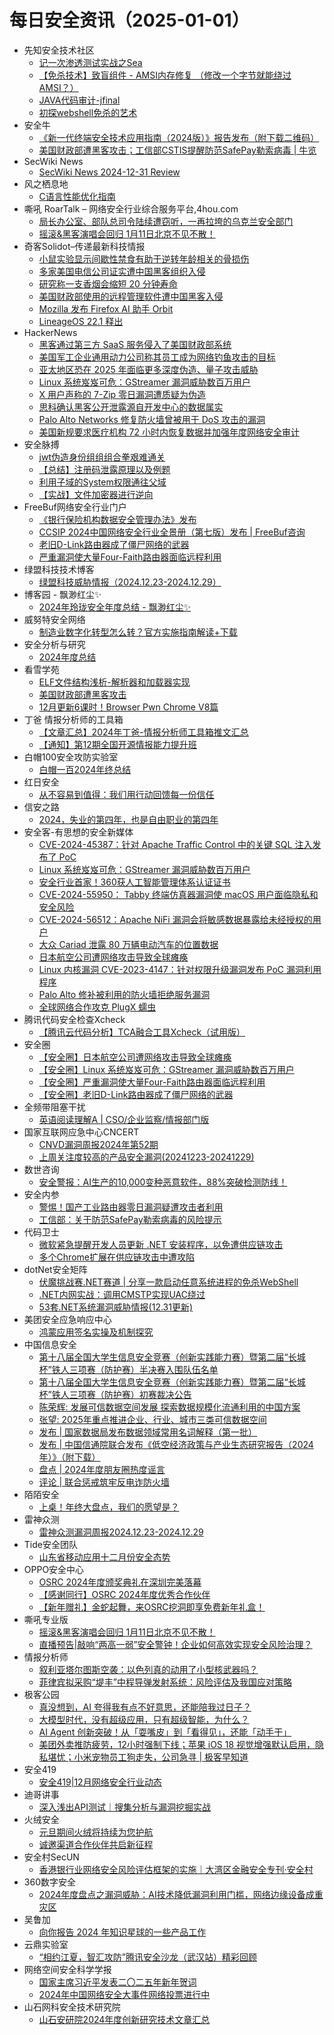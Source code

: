 # 每日安全资讯（2025-01-01）

- 先知安全技术社区
  - [记一次渗透测试实战之Sea](https://xz.aliyun.com/t/16972)
  - [【免杀技术】致盲组件 - AMSI内存修复 （修改一个字节就能绕过AMSI？）](https://xz.aliyun.com/t/16971)
  - [JAVA代码审计-jfinal](https://xz.aliyun.com/t/16969)
  - [初探webshell免杀的艺术](https://xz.aliyun.com/t/16968)
- 安全牛
  - [《新一代终端安全技术应用指南（2024版）》报告发布（附下载二维码）](https://www.aqniu.com/homenews/107777.html)
  - [美国财政部遭黑客攻击；工信部CSTIS提醒防范SafePay勒索病毒 | 牛览](https://www.aqniu.com/homenews/107776.html)
- SecWiki News
  - [SecWiki News 2024-12-31 Review](http://www.sec-wiki.com/?2024-12-31)
- 风之栖息地
  - [C语言性能优化指南](https://hurricane618.me/2024/12/31/C-language-performance-optimization-guide/)
- 嘶吼 RoarTalk – 网络安全行业综合服务平台,4hou.com
  - [局长办公室、部队总司令陆续遭窃听，一再拉垮的乌克兰安全部门](https://www.4hou.com/posts/RXM0)
  - [摇滚&amp;黑客演唱会回归 1月11日北京不见不散！](https://www.4hou.com/posts/gyXj)
- 奇客Solidot–传递最新科技情报
  - [小鼠实验显示间歇性禁食有助于逆转年龄相关的骨损伤](https://www.solidot.org/story?sid=80200)
  - [多家美国电信公司证实遭中国黑客组织入侵](https://www.solidot.org/story?sid=80199)
  - [研究称一支香烟会缩短 20 分钟寿命](https://www.solidot.org/story?sid=80198)
  - [美国财政部使用的远程管理软件遭中国黑客入侵](https://www.solidot.org/story?sid=80197)
  - [Mozilla 发布 Firefox AI 助手 Orbit](https://www.solidot.org/story?sid=80196)
  - [LineageOS 22.1 释出](https://www.solidot.org/story?sid=80195)
- HackerNews
  - [黑客通过第三方 SaaS 服务侵入了美国财政部系统](https://hackernews.cc/archives/56617)
  - [美国军工企业通用动力公司称其员工成为网络钓鱼攻击的目标](https://hackernews.cc/archives/56614)
  - [亚太地区恐在 2025 年面临更多深度伪造、量子攻击威胁](https://hackernews.cc/archives/56611)
  - [Linux 系统岌岌可危：GStreamer 漏洞威胁数百万用户](https://hackernews.cc/archives/56609)
  - [X 用户声称的 7-Zip 零日漏洞遭质疑为伪造](https://hackernews.cc/archives/56605)
  - [思科确认黑客公开泄露源自开发中心的数据属实](https://hackernews.cc/archives/56603)
  - [Palo Alto Networks 修复防火墙曾被用于 DoS 攻击的漏洞](https://hackernews.cc/archives/56596)
  - [美国新规要求医疗机构 72 小时内恢复数据并加强年度网络安全审计](https://hackernews.cc/archives/56593)
- 安全脉搏
  - [jwt伪造身份组组组合拳艰难通关](https://www.secpulse.com/archives/205302.html)
  - [【总结】注册码泄露原理以及例题](https://www.secpulse.com/archives/205305.html)
  - [利用子域的System权限通往父域](https://www.secpulse.com/archives/205369.html)
  - [【实战】文件加密器进行逆向](https://www.secpulse.com/archives/205293.html)
- FreeBuf网络安全行业门户
  - [《银行保险机构数据安全管理办法》发布](https://www.freebuf.com/news/418867.html)
  - [CCSIP 2024中国网络安全行业全景册（第七版）发布 | FreeBuf咨询](https://www.freebuf.com/consult/418865.html)
  - [老旧D-Link路由器成了僵尸网络的武器](https://www.freebuf.com/news/418839.html)
  - [严重漏洞使大量Four-Faith路由器面临远程利用](https://www.freebuf.com/news/418819.html)
- 绿盟科技技术博客
  - [绿盟科技威胁情报（2024.12.23-2024.12.29）](https://blog.nsfocus.net/2024122320241229/)
- 博客园 - 飘渺红尘✨
  - [2024年玲珑安全年度总结 - 飘渺红尘✨](https://www.cnblogs.com/piaomiaohongchen/p/18639597)
- 威努特安全网络
  - [制造业数字化转型怎么转？官方实施指南解读+下载](https://mp.weixin.qq.com/s?__biz=MzAwNTgyODU3NQ==&mid=2651130085&idx=1&sn=f129f3cdca9fca1442110124f2635eda&chksm=80e71255b7909b4381536ccc2d41ec8a52a7eef114b69490956d030e100595bee4c90b622004&scene=58&subscene=0#rd)
- 安全分析与研究
  - [2024年度总结](https://mp.weixin.qq.com/s?__biz=MzA4ODEyODA3MQ==&mid=2247489797&idx=1&sn=fe4aa53b28758f0c9874b7217aa73f4b&chksm=902fb62da7583f3b8089bff9909f1fa73d505c2e15d6c689f6076666dfacfc6425e016516135&scene=58&subscene=0#rd)
- 看雪学苑
  - [ELF文件结构浅析-解析器和加载器实现](https://mp.weixin.qq.com/s?__biz=MjM5NTc2MDYxMw==&mid=2458587912&idx=1&sn=4ad15eeb82b8a9aa74549d38c434f8bc&chksm=b18c238286fbaa946e5eb7029be4c82277cba5b76f615a477adb6facc0f2e2e5102db924d3d4&scene=58&subscene=0#rd)
  - [美国财政部遭黑客攻击](https://mp.weixin.qq.com/s?__biz=MjM5NTc2MDYxMw==&mid=2458587912&idx=2&sn=3b880bdfa5ae781e478b59817675ce30&chksm=b18c238286fbaa94e5a296670188ece6b7b9e375b0932f554cfdf9621c6206f84cda7509f715&scene=58&subscene=0#rd)
  - [12月更新6课时！Browser Pwn Chrome V8篇](https://mp.weixin.qq.com/s?__biz=MjM5NTc2MDYxMw==&mid=2458587912&idx=3&sn=90aaf11ffe27bc6d289b28be99baccbf&chksm=b18c238286fbaa94319004f09ba4a88d08a844b32962a25e4f3f8cda0c602b8cbab575c6e202&scene=58&subscene=0#rd)
- 丁爸 情报分析师的工具箱
  - [【文章汇总】2024年丁爸-情报分析师工具箱推文汇总](https://mp.weixin.qq.com/s?__biz=MzI2MTE0NTE3Mw==&mid=2651148351&idx=1&sn=0a17a312411a08bbed5874c176800481&chksm=f1af2705c6d8ae13219cef5840bace4f7c124d9ddc6167951b38258a6ce11be64816338cafe8&scene=58&subscene=0#rd)
  - [【通知】第12期全国开源情报能力提升班](https://mp.weixin.qq.com/s?__biz=MzI2MTE0NTE3Mw==&mid=2651148351&idx=2&sn=cbb46a0633674abb21eaeecbfabeb55b&chksm=f1af2705c6d8ae133f17cb70a09462442736812552235cbe059aa10c7060874657371d1bf9d0&scene=58&subscene=0#rd)
- 白帽100安全攻防实验室
  - [白帽一百2024年终总结](https://mp.weixin.qq.com/s?__biz=MzIxMDYyNTk3Nw==&mid=2247515145&idx=1&sn=5f4067dfd182166b027493a750adb031&chksm=976348dfa014c1c93ff7b3fdb66001b3f5b11ad380ef005c1f0e3d0eac076eaf579629bc0276&scene=58&subscene=0#rd)
- 红日安全
  - [从不容易到值得：我们用行动回馈每一份信任](https://mp.weixin.qq.com/s?__biz=MzI4NjEyMDk0MA==&mid=2649851752&idx=1&sn=a578771c1e9fd9fa6f31aa39b03ac025&chksm=f3e4e9ebc49360fd640549886dd490ebb2739e18222577f00dbdce2fe180224931bb4f0a2292&scene=58&subscene=0#rd)
- 信安之路
  - [2024，失业的第四年，也是自由职业的第四年](https://mp.weixin.qq.com/s?__biz=MzI5MDQ2NjExOQ==&mid=2247499717&idx=1&sn=789734f91f85e5f24e42ed77a7b7bf78&chksm=ec1dcfeddb6a46fba6dbcbad75c1fb032e7eca774c70dc0a7a5c038f619a0e072628bfb396c4&scene=58&subscene=0#rd)
- 安全客-有思想的安全新媒体
  - [CVE-2024-45387：针对 Apache Traffic Control 中的关键 SQL 注入发布了 PoC](https://www.anquanke.com/post/id/303152)
  - [Linux 系统岌岌可危：GStreamer 漏洞威胁数百万用户](https://www.anquanke.com/post/id/303158)
  - [安全行业首家！360获人工智能管理体系认证证书](https://www.anquanke.com/post/id/303163)
  - [CVE-2024-55950： Tabby 终端仿真器漏洞使 macOS 用户面临隐私和安全风险](https://www.anquanke.com/post/id/303155)
  - [CVE-2024-56512：Apache NiFi 漏洞会将敏感数据暴露给未经授权的用户](https://www.anquanke.com/post/id/303149)
  - [大众 Cariad 泄露 80 万辆电动汽车的位置数据](https://www.anquanke.com/post/id/303140)
  - [日本航空公司遭网络攻击导致全球瘫痪](https://www.anquanke.com/post/id/303137)
  - [Linux 内核漏洞 CVE-2023-4147：针对权限升级漏洞发布 PoC 漏洞利用程序](https://www.anquanke.com/post/id/303146)
  - [Palo Alto 修补被利用的防火墙拒绝服务漏洞](https://www.anquanke.com/post/id/303131)
  - [全球网络合作攻克 PlugX 蠕虫](https://www.anquanke.com/post/id/303143)
- 腾讯代码安全检查Xcheck
  - [【腾讯云代码分析】TCA融合工具Xcheck（试用版）](https://mp.weixin.qq.com/s?__biz=Mzg2ODQ3ODE1NA==&mid=2247486404&idx=1&sn=c5dbb0295f59014dd2229566a8670655&chksm=ceaaf661f9dd7f779b7e6afdb7cba2382ff2e4eaa5178a3e7b7d47eb96b9b70e39a16cbfec65&scene=58&subscene=0#rd)
- 安全圈
  - [【安全圈】日本航空公司遭网络攻击导致全球瘫痪](https://mp.weixin.qq.com/s?__biz=MzIzMzE4NDU1OQ==&mid=2652067033&idx=1&sn=3ae632fb4839dc14720917aa26fe469c&chksm=f36e7899c419f18f4fc46b16a099e477690e78f7514891667e98bdf8603283e23ca3ad419e9f&scene=58&subscene=0#rd)
  - [【安全圈】Linux 系统岌岌可危：GStreamer 漏洞威胁数百万用户](https://mp.weixin.qq.com/s?__biz=MzIzMzE4NDU1OQ==&mid=2652067033&idx=2&sn=6bf70d067d0bebdf78e4045b13df4439&chksm=f36e7899c419f18fa333cb25b0da58cc1c4c85067efbaaa4f07d75759489fcedb137e123cdf0&scene=58&subscene=0#rd)
  - [【安全圈】严重漏洞使大量Four-Faith路由器面临远程利用](https://mp.weixin.qq.com/s?__biz=MzIzMzE4NDU1OQ==&mid=2652067033&idx=3&sn=852cf568ead351f59557241b2af12032&chksm=f36e7899c419f18fe3bec1754f0338d4e7f54e0bd2217e301fcc3d9583f573cde7d2e9869224&scene=58&subscene=0#rd)
  - [【安全圈】老旧D-Link路由器成了僵尸网络的武器](https://mp.weixin.qq.com/s?__biz=MzIzMzE4NDU1OQ==&mid=2652067033&idx=4&sn=02e788cd1d37c6ecc9e6e4b8820b6a00&chksm=f36e7899c419f18fdf86690aea168d3416d5902ba032120157f33266ce2108231ee38dd3c10d&scene=58&subscene=0#rd)
- 全频带阻塞干扰
  - [英语阅读理解A | CSO/企业监察/情报部门版](https://mp.weixin.qq.com/s?__biz=MzIzMzE2OTQyNA==&mid=2648958378&idx=1&sn=796eed721044e3b807a8a8dbe6872510&chksm=f09ef2d5c7e97bc3f8a6f6641761e7edc9f02aeb9e5d95b35783b5f31c09be03e1d31da67cc6&scene=58&subscene=0#rd)
- 国家互联网应急中心CNCERT
  - [CNVD漏洞周报2024年第52期](https://mp.weixin.qq.com/s?__biz=MzIwNDk0MDgxMw==&mid=2247499560&idx=1&sn=61decaa2b4ce8bc86d2180e0b3cd0b78&chksm=973acc4aa04d455c31f20b3875086896489dfa9b69dfc9a3306352dfbc4e081810307c18b1fe&scene=58&subscene=0#rd)
  - [上周关注度较高的产品安全漏洞(20241223-20241229)](https://mp.weixin.qq.com/s?__biz=MzIwNDk0MDgxMw==&mid=2247499560&idx=2&sn=7b4058c8e11cfa595e24c0fce3754f55&chksm=973acc4aa04d455c2bc44c4ed03826287f76bc06ec3439b71546dcb149aa74673db82ec26b10&scene=58&subscene=0#rd)
- 数世咨询
  - [安全警报：AI生产的10,000变种恶意软件，88%突破检测防线！](https://mp.weixin.qq.com/s?__biz=MzkxNzA3MTgyNg==&mid=2247532588&idx=1&sn=ec4889466e1341419d48eaf8653c8282&chksm=c1443291f633bb8760fa0f991dc50ca5cf5fecf55b10def52bf0391a203e9776189efcd5b562&scene=58&subscene=0#rd)
- 安全内参
  - [警惕！国产工业路由器零日漏洞疑遭攻击者利用](https://mp.weixin.qq.com/s?__biz=MzI4NDY2MDMwMw==&mid=2247513393&idx=1&sn=1a9e508382839d999a5a0058560e6b35&chksm=ebfaf211dc8d7b07015600b9003f5f1acfbccf930b0eed3ad0bd3be2567b0cec0ece7a558d6e&scene=58&subscene=0#rd)
  - [工信部：关于防范SafePay勒索病毒的风险提示](https://mp.weixin.qq.com/s?__biz=MzI4NDY2MDMwMw==&mid=2247513393&idx=2&sn=e05b5393422e6a439d4f1c16bb878b2e&chksm=ebfaf211dc8d7b073fe23c80121d4d4b62820898cfbcb294b8b2c0a02e52e63b5da3c7fdfedf&scene=58&subscene=0#rd)
- 代码卫士
  - [微软紧急提醒开发人员更新 .NET 安装程序，以免遭供应链攻击](https://mp.weixin.qq.com/s?__biz=MzI2NTg4OTc5Nw==&mid=2247521944&idx=1&sn=357a81205db555dba57e13b2d91e4d0c&chksm=ea94a7f2dde32ee4c25b846dc99fb509d59a8c9a655103a193cedc678a0f89f3ca412757accf&scene=58&subscene=0#rd)
  - [多个Chrome扩展在供应链攻击中遭攻陷](https://mp.weixin.qq.com/s?__biz=MzI2NTg4OTc5Nw==&mid=2247521944&idx=2&sn=8d1b7899e6da840d037a71c74451e5c2&chksm=ea94a7f2dde32ee47681b3338b436c10dd41fd616efaf27c4fb436972b39445667b27089c0d9&scene=58&subscene=0#rd)
- dotNet安全矩阵
  - [伏魔挑战赛.NET赛道 | 分享一款启动任意系统进程的免杀WebShell](https://mp.weixin.qq.com/s?__biz=MzUyOTc3NTQ5MA==&mid=2247497847&idx=1&sn=525f9185fe0df4de97e4fb70a88b58d1&chksm=fa59569acd2edf8ccb74d4638bd9a272696063763fcd9ec87fbb8fff7c18d06afe5156ed5751&scene=58&subscene=0#rd)
  - [.NET内网实战：调用CMSTP实现UAC绕过](https://mp.weixin.qq.com/s?__biz=MzUyOTc3NTQ5MA==&mid=2247497847&idx=2&sn=e89506db22d9f02dea0810b59327e0b0&chksm=fa59569acd2edf8c1695b78121c64eb78659cd015c5853bc4cbb019645bf5e0ecff9f2fcf7a3&scene=58&subscene=0#rd)
  - [53套.NET系统漏洞威胁情报(12.31更新)](https://mp.weixin.qq.com/s?__biz=MzUyOTc3NTQ5MA==&mid=2247497847&idx=3&sn=8278fcaa911c46e45152af778abaf748&chksm=fa59569acd2edf8c9b018aa93f5ba606327376fbcde94105e68d18782a830e0cc825ccc05bbe&scene=58&subscene=0#rd)
- 美团安全应急响应中心
  - [鸿蒙应用签名实操及机制探究](https://mp.weixin.qq.com/s?__biz=MzI5MDc4MTM3Mg==&mid=2247493695&idx=1&sn=89a37bdee61841877d1acf28b8a68cbf&chksm=ec1809ecdb6f80faccbf32d3be7076832bfb6b0d443881e05d93cac96cecaad3952bdf8fba50&scene=58&subscene=0#rd)
- 中国信息安全
  - [第十八届全国大学生信息安全竞赛（创新实践能力赛）暨第二届“长城杯”铁人三项赛（防护赛）半决赛入围队伍名单](https://mp.weixin.qq.com/s?__biz=MzA5MzE5MDAzOA==&mid=2664233648&idx=1&sn=6e497bbd058a05a83bbbc28089878e77&chksm=8b59f849bc2e715f687a02ca2ee353985a225674555b64c06411a280539f1a0f5a067f98849f&scene=58&subscene=0#rd)
  - [第十八届全国大学生信息安全竞赛（创新实践能力赛）暨第二届“长城杯”铁人三项赛（防护赛）初赛裁决公告](https://mp.weixin.qq.com/s?__biz=MzA5MzE5MDAzOA==&mid=2664233648&idx=2&sn=3d6c4d7f873db387db10f104dd114377&chksm=8b59f849bc2e715f56b4cdf3c0dc0335101d96b91f1124e12b584cfe4c0d6a2c77ae852ebcb3&scene=58&subscene=0#rd)
  - [陈荣辉: 发展可信数据空间发展 探索数据规模化流通利用的中国方案](https://mp.weixin.qq.com/s?__biz=MzA5MzE5MDAzOA==&mid=2664233648&idx=3&sn=777c0659263047aa23306550e182343f&chksm=8b59f849bc2e715f1e1c77f2008292038f4959d1cdaf741095f50a1852b978dedb2cf7184db6&scene=58&subscene=0#rd)
  - [张望: 2025年重点推进企业、行业、城市三类可信数据空间](https://mp.weixin.qq.com/s?__biz=MzA5MzE5MDAzOA==&mid=2664233648&idx=4&sn=51134502f0e897b0542ef63d4ba7075c&chksm=8b59f849bc2e715fd582814b8b0f68d5857f6e65e0cc0bfc15453c9186f30a7844448bcf3863&scene=58&subscene=0#rd)
  - [发布 | 国家数据局发布数据领域常用名词解释（第一批）](https://mp.weixin.qq.com/s?__biz=MzA5MzE5MDAzOA==&mid=2664233648&idx=5&sn=3cd8ff1834e1179eed81f364aaf9a714&chksm=8b59f849bc2e715f3a18b5af2eab2b14e7b49305fe0eb28953ab8fd4f4cd920d73f989056adb&scene=58&subscene=0#rd)
  - [发布 | 中国信通院联合发布《低空经济政策与产业生态研究报告（2024年）》（附下载）](https://mp.weixin.qq.com/s?__biz=MzA5MzE5MDAzOA==&mid=2664233648&idx=6&sn=700c7112b49a6f8eb1db6f15a09c5672&chksm=8b59f849bc2e715f0eadc2d06bb2a417497e17b812ea20edbd3759899ea08817ec78ad812755&scene=58&subscene=0#rd)
  - [盘点 | 2024年度朋友圈热度谣言](https://mp.weixin.qq.com/s?__biz=MzA5MzE5MDAzOA==&mid=2664233648&idx=7&sn=592cb3b224f861b5d4b63f4c57928fe3&chksm=8b59f849bc2e715f405b807566a45c976f0b328435111e97bd07b63a4fe9e1190ca24a5121d7&scene=58&subscene=0#rd)
  - [评论 | 联合惩戒筑牢反电诈防火墙](https://mp.weixin.qq.com/s?__biz=MzA5MzE5MDAzOA==&mid=2664233648&idx=8&sn=d3e4d0ea3716294beb316ccbdebe1d68&chksm=8b59f849bc2e715f23100393d99b5b6c3f06073600f64b4fe676e3093710de81556aceb3eeb1&scene=58&subscene=0#rd)
- 陌陌安全
  - [上桌！年终大盘点，我们的愿望是？](https://mp.weixin.qq.com/s?__biz=MzI2OTYzOTQzNw==&mid=2247488679&idx=1&sn=9046fee1d574daaec4a5bdbf72330c05&chksm=eadc1ec5ddab97d39d1958acad316b5356c96e7171bd2c1adfcf9f8e9e44079e43f3d7ea4391&scene=58&subscene=0#rd)
- 雷神众测
  - [雷神众测漏洞周报2024.12.23-2024.12.29](https://mp.weixin.qq.com/s?__biz=MzI0NzEwOTM0MA==&mid=2652503248&idx=1&sn=2f516189c6b2daf10372243ffba51d08&chksm=f2585f63c52fd675454b2fb328308122b6daa75e9bd6e1ea331fe21cf1cf6132ab1ad4165612&scene=58&subscene=0#rd)
- Tide安全团队
  - [山东省移动应用十二月份安全态势](https://mp.weixin.qq.com/s?__biz=Mzg2NTA4OTI5NA==&mid=2247517752&idx=1&sn=c2bcb97de81289f3cda2870336ae154a&chksm=ce5da459f92a2d4faef19f3466718d0b1f4b1fe07e08402dc611d854f9853ed6ec6738042951&scene=58&subscene=0#rd)
- OPPO安全中心
  - [OSRC 2024年度颁奖典礼在深圳完美落幕](https://mp.weixin.qq.com/s?__biz=MzUyNzc4Mzk3MQ==&mid=2247494127&idx=1&sn=66b3069772e4469f6d59fe463049c089&chksm=fa78e8a3cd0f61b50cb044338402ca7573fa1e28324dc3d3b6c9934df7f9025a7810b818e69f&scene=58&subscene=0#rd)
  - [【感谢同行】OSRC 2024年度优秀合作伙伴](https://mp.weixin.qq.com/s?__biz=MzUyNzc4Mzk3MQ==&mid=2247494127&idx=2&sn=0f15b6b6c276a92b3b73312bb60c784d&chksm=fa78e8a3cd0f61b5226cd17c06c0bed1486608b4997a77573302e2b6b5a43f9d5ed7e4dfcfad&scene=58&subscene=0#rd)
  - [【新年赠礼】金蛇起舞，来OSRC挖洞即享免费新年礼盒！](https://mp.weixin.qq.com/s?__biz=MzUyNzc4Mzk3MQ==&mid=2247494127&idx=3&sn=4ef9ee9872e8f72ff5d9a999802f56b1&chksm=fa78e8a3cd0f61b53c0d04eda5d5b1a5268a710b4bf4e5415010a09a5f1bbd2c0f4bdffbad8e&scene=58&subscene=0#rd)
- 嘶吼专业版
  - [摇滚&黑客演唱会回归 1月11日北京不见不散！](https://mp.weixin.qq.com/s?__biz=MzI0MDY1MDU4MQ==&mid=2247580546&idx=1&sn=2778511a2b0e3ec2432608e08324d0f9&chksm=e9146bb8de63e2ae8c726c55fb057ac13247fe4c8aa15103a327197b55dc94015123f86e39e9&scene=58&subscene=0#rd)
  - [直播预告|敲响“两高一弱”安全警钟！企业如何高效实现安全风险治理？](https://mp.weixin.qq.com/s?__biz=MzI0MDY1MDU4MQ==&mid=2247580546&idx=2&sn=f0447e115a7dd675daaacfd37a968e3c&chksm=e9146bb8de63e2ae4bf3012f4fe5581c2129f946fbcb70be8edc3e029bb663a046820d29fb9a&scene=58&subscene=0#rd)
- 情报分析师
  - [叙利亚塔尔图斯空袭：以色列真的动用了小型核武器吗？](https://mp.weixin.qq.com/s?__biz=MzA3Mjc1MTkwOA==&mid=2650558581&idx=1&sn=d7ddd8064b9ebfa9d050b4c0e4744ca0&chksm=87117e3eb066f7280869bb2aff769b5ccb6f8017c235af7bfc1d0c7253dc32b296b9b877a4e7&scene=58&subscene=0#rd)
  - [菲律宾拟采购“堤丰”中程导弹发射系统：风险评估及我国应对策略](https://mp.weixin.qq.com/s?__biz=MzA3Mjc1MTkwOA==&mid=2650558581&idx=2&sn=b77cf79853541ba919a0075ae16e925c&chksm=87117e3eb066f72873799a61ce3536efd4d0a6eba9243f75a22b62d73d47b04452545e7fab2d&scene=58&subscene=0#rd)
- 极客公园
  - [真没想到，AI 夸得我有点不好意思，还能陪我过日子？](https://mp.weixin.qq.com/s?__biz=MTMwNDMwODQ0MQ==&mid=2653071378&idx=1&sn=90c839f71522ffcbf9b9d724c76029c2&chksm=7e57d5a449205cb2b19095afcee70a608245363db7e14a69fe0c1a3f8a5c3be4860cc903a63c&scene=58&subscene=0#rd)
  - [大模型时代，没有超级应用，只有超级智能，为什么？](https://mp.weixin.qq.com/s?__biz=MTMwNDMwODQ0MQ==&mid=2653071342&idx=1&sn=0961730bbc3b62d345a2cf16b47f9ca8&chksm=7e57da584920534e1f13eecfe56d26ae46425b693502220664aa52341f4f38635d471c26fbf0&scene=58&subscene=0#rd)
  - [AI Agent 创新突破！从「耍嘴皮」到「看得见」，还能「动手干」](https://mp.weixin.qq.com/s?__biz=MTMwNDMwODQ0MQ==&mid=2653071342&idx=2&sn=555cdfc3878aa35bba14c26aaabe385b&chksm=7e57da584920534e05f9943375b3c08a6b2fa76a116160049263fbc7aa7a68f24fd16929dba0&scene=58&subscene=0#rd)
  - [美团外卖推防疲劳，12小时强制下线；苹果 iOS 18 视觉增强默认启用，隐私堪忧；小米宠物员工狗走失，公司急寻 | 极客早知道](https://mp.weixin.qq.com/s?__biz=MTMwNDMwODQ0MQ==&mid=2653071245&idx=1&sn=d52907f806bc8ebad9e7fbfce60343ab&chksm=7e57da3b4920532de409109d1f46ff847910d986b73a3d1b5d01b1623c92518154286708b542&scene=58&subscene=0#rd)
- 安全419
  - [安全419|12月网络安全行业动态](https://mp.weixin.qq.com/s?__biz=MzUyMDQ4OTkyMg==&mid=2247546297&idx=1&sn=df3420746721be3a7407e5abefff061b&chksm=f9ebeb14ce9c6202afd8573730038ecc0ae3d2ab724a212d3884afbfbfca4f4167ae7db97f69&scene=58&subscene=0#rd)
- 迪哥讲事
  - [深入浅出API测试｜搜集分析与漏洞挖掘实战](https://mp.weixin.qq.com/s?__biz=MzIzMTIzNTM0MA==&mid=2247496715&idx=1&sn=5df17524d1be3680c48f6168438b7a70&chksm=e8a5fe68dfd2777ebfb44758782386a044345b891f4edad609c5d5857be1039fbf1f5eb89bd3&scene=58&subscene=0#rd)
- 火绒安全
  - [元旦期间火绒将持续为您护航](https://mp.weixin.qq.com/s?__biz=MzI3NjYzMDM1Mg==&mid=2247521287&idx=1&sn=091685dfcc504877ab84beffa317a9a4&chksm=eb704a38dc07c32e2336ce377f30d3c7ddc56be23288980682b1185a7ea7ccf002a76ff02ded&scene=58&subscene=0#rd)
  - [诚邀渠道合作伙伴共启新征程](https://mp.weixin.qq.com/s?__biz=MzI3NjYzMDM1Mg==&mid=2247521287&idx=2&sn=a5d58c80f800ac166d756fe9398e774f&chksm=eb704a38dc07c32e8f8e6c45ec8b07c8e4903be6e8375bae26d9d9f48b0a08634e2f9379ed77&scene=58&subscene=0#rd)
- 安全村SecUN
  - [香港银行业网络安全风险评估框架的实施｜大湾区金融安全专刊·安全村](https://mp.weixin.qq.com/s?__biz=MzkyODM5NzQwNQ==&mid=2247496378&idx=1&sn=4bd4f01f1255b1187f89c47fc277b37f&chksm=c21bd388f56c5a9e4c8fd77aa9ef4b28b6f53e7597fef8c84164a61c0659199d6f6370c4ddab&scene=58&subscene=0#rd)
- 360数字安全
  - [2024年度盘点之漏洞威胁：AI技术降低漏洞利用门槛，网络边缘设备成重灾区](https://mp.weixin.qq.com/s?__biz=MzA4MTg0MDQ4Nw==&mid=2247577744&idx=1&sn=e99a3ea2349f0319f23eab9eb52cb772&chksm=9f8d2098a8faa98e5a610c8d4d5a654670f5cd489fdf5f1299c27b47438f0d678fef74b62860&scene=58&subscene=0#rd)
- 吴鲁加
  - [向你报告 2024 年知识星球的一些产品工作](https://mp.weixin.qq.com/s?__biz=Mzg5NDY4ODM1MA==&mid=2247485115&idx=1&sn=d8b5418e4b55063cece1b1e1867be485&chksm=c01a8b8af76d029cabec88998c2be0b858dcb27ef099fb7cb2bc9a226e8d5ee5213a0605d2b7&scene=58&subscene=0#rd)
- 云鼎实验室
  - [“相约江夏，智汇攻防”腾讯安全沙龙（武汉站）精彩回顾](https://mp.weixin.qq.com/s?__biz=MzU3ODAyMjg4OQ==&mid=2247496192&idx=1&sn=0def4012598cc7bf4b614dadf39e1296&chksm=fd790e86ca0e8790f8455a3eab0c461b1c93316209a491c1be7fd79f0da40296b5f26d85bec8&scene=58&subscene=0#rd)
- 网络空间安全科学学报
  - [国家主席习近平发表二〇二五年新年贺词](https://mp.weixin.qq.com/s?__biz=MzI0NjU2NDMwNQ==&mid=2247504504&idx=1&sn=d51227ec843fdbc4d4c46a1dd83226e7&chksm=e9bfc6c6dec84fd0fabbb1f84fc28d1df6a89ac8478af2703d1abf8fba4b03e4718de734a049&scene=58&subscene=0#rd)
  - [2024年中国网络安全大事件网络投票进行中](https://mp.weixin.qq.com/s?__biz=MzI0NjU2NDMwNQ==&mid=2247504504&idx=2&sn=929a0b3f4aa784121edbe9669e406715&chksm=e9bfc6c6dec84fd0c24c9b50fe2d2049f9ddf3cc0f8c138fd4f95f9ecab91e872146b4ba96ba&scene=58&subscene=0#rd)
- 山石网科安全技术研究院
  - [山石安研院2024年度创新研究技术文章汇总](https://mp.weixin.qq.com/s?__biz=MzUzMDUxNTE1Mw==&mid=2247509024&idx=1&sn=6962429ff7e81ade5bd08886869cc7d6&chksm=fa52719ecd25f888b409a58f116b6e1a8792a4dfed18eced49d647a2d4e44ecd6245ee2e307d&scene=58&subscene=0#rd)
